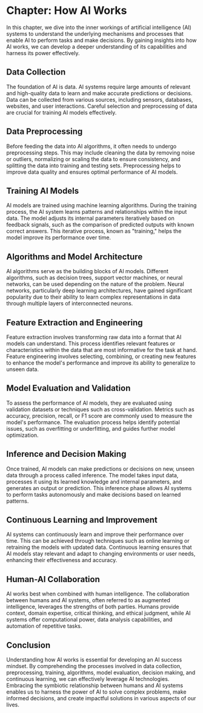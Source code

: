 Chapter: How AI Works
=====================

In this chapter, we dive into the inner workings of artificial intelligence (AI) systems to understand the underlying mechanisms and processes that enable AI to perform tasks and make decisions. By gaining insights into how AI works, we can develop a deeper understanding of its capabilities and harness its power effectively.

Data Collection
---------------

The foundation of AI is data. AI systems require large amounts of relevant and high-quality data to learn and make accurate predictions or decisions. Data can be collected from various sources, including sensors, databases, websites, and user interactions. Careful selection and preprocessing of data are crucial for training AI models effectively.

Data Preprocessing
------------------

Before feeding the data into AI algorithms, it often needs to undergo preprocessing steps. This may include cleaning the data by removing noise or outliers, normalizing or scaling the data to ensure consistency, and splitting the data into training and testing sets. Preprocessing helps to improve data quality and ensures optimal performance of AI models.

Training AI Models
------------------

AI models are trained using machine learning algorithms. During the training process, the AI system learns patterns and relationships within the input data. The model adjusts its internal parameters iteratively based on feedback signals, such as the comparison of predicted outputs with known correct answers. This iterative process, known as "training," helps the model improve its performance over time.

Algorithms and Model Architecture
---------------------------------

AI algorithms serve as the building blocks of AI models. Different algorithms, such as decision trees, support vector machines, or neural networks, can be used depending on the nature of the problem. Neural networks, particularly deep learning architectures, have gained significant popularity due to their ability to learn complex representations in data through multiple layers of interconnected neurons.

Feature Extraction and Engineering
----------------------------------

Feature extraction involves transforming raw data into a format that AI models can understand. This process identifies relevant features or characteristics within the data that are most informative for the task at hand. Feature engineering involves selecting, combining, or creating new features to enhance the model's performance and improve its ability to generalize to unseen data.

Model Evaluation and Validation
-------------------------------

To assess the performance of AI models, they are evaluated using validation datasets or techniques such as cross-validation. Metrics such as accuracy, precision, recall, or F1 score are commonly used to measure the model's performance. The evaluation process helps identify potential issues, such as overfitting or underfitting, and guides further model optimization.

Inference and Decision Making
-----------------------------

Once trained, AI models can make predictions or decisions on new, unseen data through a process called inference. The model takes input data, processes it using its learned knowledge and internal parameters, and generates an output or prediction. This inference phase allows AI systems to perform tasks autonomously and make decisions based on learned patterns.

Continuous Learning and Improvement
-----------------------------------

AI systems can continuously learn and improve their performance over time. This can be achieved through techniques such as online learning or retraining the models with updated data. Continuous learning ensures that AI models stay relevant and adapt to changing environments or user needs, enhancing their effectiveness and accuracy.

Human-AI Collaboration
----------------------

AI works best when combined with human intelligence. The collaboration between humans and AI systems, often referred to as augmented intelligence, leverages the strengths of both parties. Humans provide context, domain expertise, critical thinking, and ethical judgment, while AI systems offer computational power, data analysis capabilities, and automation of repetitive tasks.

Conclusion
----------

Understanding how AI works is essential for developing an AI success mindset. By comprehending the processes involved in data collection, preprocessing, training, algorithms, model evaluation, decision making, and continuous learning, we can effectively leverage AI technologies. Embracing the symbiotic relationship between humans and AI systems enables us to harness the power of AI to solve complex problems, make informed decisions, and create impactful solutions in various aspects of our lives.
